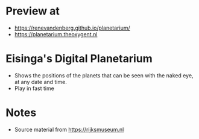 # Preview at
- https://renevandenberg.github.io/planetarium/
- https://planetarium.theoxygent.nl

# Eisinga's Digital Planetarium 
- Shows the positions of the planets that can be seen with the naked eye, at any date and time.
- Play in fast time

# Notes
- Source material from https://rijksmuseum.nl
